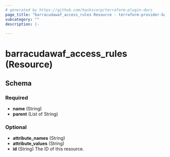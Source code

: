 ```yaml
---
# generated by https://github.com/hashicorp/terraform-plugin-docs
page_title: "barracudawaf_access_rules Resource - terraform-provider-barracudawaf"
subcategory: ""
description: |-
  
---
```


# barracudawaf_access_rules (Resource)





<!-- schema generated by tfplugindocs -->
## Schema

### Required

- **name** (String)
- **parent** (List of String)

### Optional

- **attribute_names** (String)
- **attribute_values** (String)
- **id** (String) The ID of this resource.


